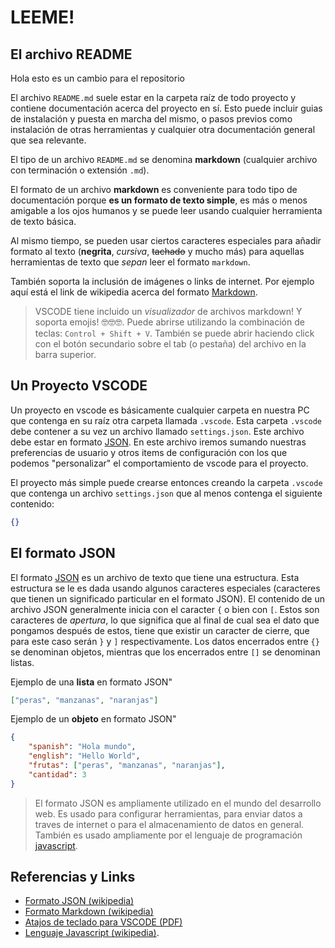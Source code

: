 LEEME!
======

El archivo README
------------------

Hola esto es un cambio para el repositorio

El archivo `README.md` suele estar en la carpeta raíz de todo proyecto y contiene documentación acerca del proyecto en sí. Esto puede incluir guias de instalación y puesta en marcha del mismo, o pasos previos como instalación de otras herramientas y cualquier otra documentación general que sea relevante.

El tipo de un archivo `README.md` se denomina **markdown** (cualquier archivo con terminación o extensión `.md`).

El formato de un archivo **markdown** es conveniente para todo tipo de documentación porque **es un formato de texto simple**, es más o menos amigable a los ojos humanos y se puede leer usando cualquier herramienta de texto básica.

Al mismo tiempo, se pueden usar ciertos caracteres especiales para añadir formato al texto (**negrita**, *cursiva*, ~~tachado~~ y mucho más) para aquellas herramientas de texto que _sepan_ leer el formato `markdown`.

También soporta la inclusión de imágenes o links de internet. Por ejemplo aquí está el link de wikipedia acerca del formato [Markdown](https://es.wikipedia.org/wiki/Markdown).

> VSCODE tiene incluido un _visualizador_ de archivos markdown! Y soporta emojis! 🤓🤓🤓. Puede abrirse utilizando la combinación de teclas: `Control + Shift + V`. También se puede abrir haciendo click con el botón secundario sobre el tab (o pestaña) del archivo en la barra superior.


Un Proyecto VSCODE
------------------

Un proyecto en vscode es básicamente cualquier carpeta en nuestra PC que contenga en su raíz otra carpeta llamada `.vscode`. Esta carpeta `.vscode` debe contener a su vez un archivo llamado `settings.json`. Este archivo debe estar en formato [JSON](https://es.wikipedia.org/wiki/JSON). En este archivo iremos sumando nuestras preferencias de usuario y otros items de configuración con los que podemos "personalizar" el comportamiento de vscode para el proyecto.


El proyecto más simple puede crearse entonces creando la carpeta `.vscode` que contenga un archivo `settings.json` que al menos contenga el siguiente contenido:

```json
{}
```

El formato JSON
---------------
El formato [JSON](https://es.wikipedia.org/wiki/JSON) es un archivo de texto que tiene una estructura. Esta estructura se le es dada usando algunos caracteres especiales (caracteres que tienen un significado particular en el formato JSON). El contenido de un archivo JSON generalmente inicia con el caracter `{` o bien con `[`. Estos son caracteres de _apertura_, lo que significa que al final de cual sea el dato que pongamos después de estos, tiene que existir un caracter de cierre, que para este caso serán `}` y `]` respectivamente. Los datos encerrados entre `{}` se denominan objetos, mientras que los encerrados entre `[]` se denominan listas.

Ejemplo de una **lista** en formato JSON"
```json
["peras", "manzanas", "naranjas"]
```

Ejemplo de un **objeto** en formato JSON"
```json
{
    "spanish": "Hola mundo",
    "english": "Hello World",
    "frutas": ["peras", "manzanas", "naranjas"],
    "cantidad": 3
}
```

> El formato JSON es ampliamente utilizado en el mundo del desarrollo web. Es usado para configurar herramientas, para enviar datos a traves de internet o para el almacenamiento de datos en general. También es usado ampliamente por el lenguaje de programación [javascript](https://es.wikipedia.org/wiki/JavaScript).

## Referencias y Links

- [Formato JSON (wikipedia)](https://es.wikipedia.org/wiki/JSON)
- [Formato Markdown (wikipedia)](https://es.wikipedia.org/wiki/Markdown)
- [Atajos de teclado para VSCODE (PDF)](https://code.visualstudio.com/shortcuts/keyboard-shortcuts-windows.pdf)
- [Lenguaje Javascript (wikipedia)](https://es.wikipedia.org/wiki/JavaScript).